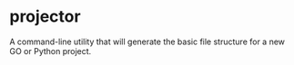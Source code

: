 # projector
A command-line utility that will generate the basic file structure for a new GO or Python project.
